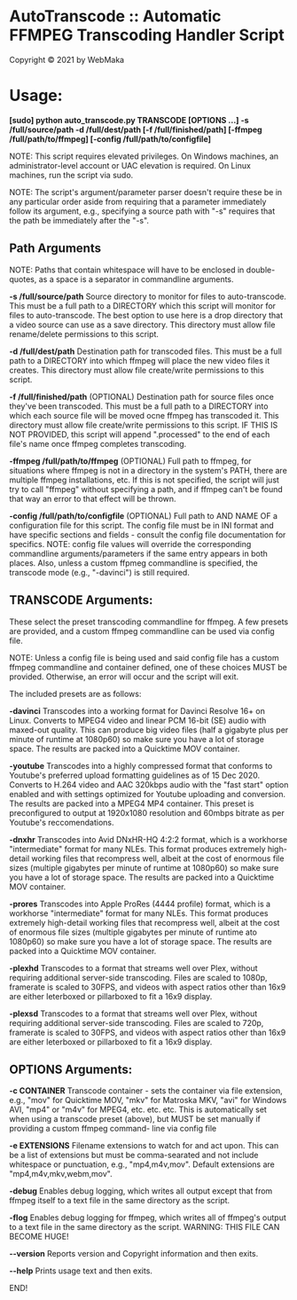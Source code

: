 # AutoTranscode :: Automatic FFMPEG Transcoding Handler Script
Copyright © 2021 by WebMaka

# Usage:

**[sudo] python auto_transcode.py TRANSCODE [OPTIONS ...] -s /full/source/path -d /full/dest/path [-f /full/finished/path] [-ffmpeg /full/path/to/ffmpeg] [-config /full/path/to/configfile]**

NOTE: This script requires elevated privileges. On Windows machines, an
administrator-level account or UAC elevation is required. On Linux machines,
run the script via sudo.

NOTE: The script's argument/parameter parser doesn't require these be in any 
particular order aside from requiring that a parameter immediately follow its 
argument, e.g., specifying a source path with "-s" requires that the path be
immediately after the "-s".


## Path Arguments

NOTE: Paths that contain whitespace will have to be enclosed in double-quotes, 
as a space is a separator in commandline arguments.

**-s /full/source/path**
Source directory to monitor for files to auto-transcode. This must be a full
path to a DIRECTORY which this script will monitor for files to auto-transcode.
The best option to use here is a drop directory that a video source can use
as a save directory. This directory must allow file rename/delete permissions
to this script.

**-d /full/dest/path**
Destination path for transcoded files. This must be a full path to a DIRECTORY
into which ffmpeg will place the new video files it creates. This directory 
must allow file create/write permissions to this script.

**-f /full/finished/path** (OPTIONAL)
Destination path for source files once they've been transcoded. This must be a
full path to a DIRECTORY into which each source file will be moved ocne ffmpeg
has transcoded it. This directory must allow file create/write permissions to
this script. IF THIS IS NOT PROVIDED, this script will append ".processed" to
the end of each file's name once ffmpeg completes transcoding.

**-ffmpeg /full/path/to/ffmpeg** (OPTIONAL)
Full path to ffmpeg, for situations where ffmpeg is not in a directory in the
system's PATH, there are multiple ffmpeg installations, etc. If this is not
specified, the script will just try to call "ffmpeg" without specifying a path,
and if ffmpeg can't be found that way an error to that effect will be thrown.

**-config /full/path/to/configfile** (OPTIONAL)
Full path to AND NAME OF a configuration file for this script. The config file
must be in INI format and have specific sections and fields - consult the config
file documentation for specifics. NOTE: config file values will override the 
corresponding commandline arguments/parameters if the same entry appears in both
places. Also, unless a custom ffpmeg commandline is specified, the transcode
mode (e.g., "-davinci") is still required.



## TRANSCODE Arguments:

These select the preset transcoding commandline for ffmpeg. A few presets are 
provided, and a custom ffmpeg commandline can be used via config file.

NOTE: Unless a config file is being used and said config file has a custom
ffmpeg commandline and container defined, one of these choices MUST be provided.
Otherwise, an error will occur and the script will exit.

The included presets are as follows:

**-davinci**
Transcodes into a working format for Davinci Resolve 16+ on Linux. Converts to 
MPEG4 video and linear PCM 16-bit (SE) audio with maxed-out quality. This can 
produce big video files (half a gigabyte plus per minute of runtime at 1080p60) 
so make sure you have a lot of storage space. The results are packed into a 
Quicktime MOV container.

**-youtube**
Transcodes into a highly compressed format that conforms to Youtube's preferred 
upload formatting guidelines as of 15 Dec 2020. Converts to H.264 video and AAC 
320kbps audio with the "fast start" option enabled and with settings optimized 
for Youtube uploading and conversion. The results are packed into a MPEG4 MP4 
container. This preset is preconfigured to output at 1920x1080 resolution and 
60mbps bitrate as per Youtube's reccomendations.

**-dnxhr**
Transcodes into Avid DNxHR-HQ 4:2:2 format, which is a workhorse "intermediate" 
format for many NLEs. This format produces extremely high-detail working files 
that recompress well, albeit at the cost of enormous file sizes (multiple 
gigabytes per minute of runtime at 1080p60) so make sure you have a lot of 
storage space. The results are packed into a Quicktime MOV container.

**-prores**
Transcodes into Apple ProRes (4444 profile) format, which is a workhorse 
"intermediate" format for many NLEs. This format produces extremely high-detail 
working files that recompress well, albeit at the cost of enormous file sizes 
(multiple gigabytes per minute of runtime ato 1080p60) so make sure you have a 
lot of storage space. The results are packed into a Quicktime MOV container.

**-plexhd**
Transcodes to a format that streams well over Plex, without requiring additional 
server-side transcoding. Files are scaled to 1080p, framerate is scaled to 30FPS,
and videos with aspect ratios other than 16x9 are either leterboxed or pillarboxed 
to fit a 16x9 display.

**-plexsd**
Transcodes to a format that streams well over Plex, without requiring additional 
server-side transcoding. Files are scaled to 720p, framerate is scaled to 30FPS,
and videos with aspect ratios other than 16x9 are either leterboxed or pillarboxed 
to fit a 16x9 display.


## OPTIONS Arguments:

**-c CONTAINER**
Transcode container - sets the container via file extension, e.g., "mov" for 
Quicktime MOV, "mkv" for Matroska MKV, "avi" for Windows AVI, "mp4" or "m4v" 
for MPEG4, etc. etc. etc. This is automatically set when using a transcode 
preset (above), but MUST be set manually if providing a custom ffmpeg command-
line via config file

**-e EXTENSIONS**
Filename extensions to watch for and act upon. This can be a list of extensions
but must be comma-searated and not include whitespace or punctuation, e.g., 
"mp4,m4v,mov". Default extensions are "mp4,m4v,mkv,webm,mov".

**-debug**
Enables debug logging, which writes all output except that from ffmpeg itself
to a text file in the same directory as the script.

**-flog**
Enables debug logging for ffmpeg, which writes all of ffmpeg's output to a text
file in the same directory as the script. WARNING: THIS FILE CAN BECOME HUGE!

**--version**
Reports version and Copyright information and then exits.

**--help**
Prints usage text and then exits.


END!
